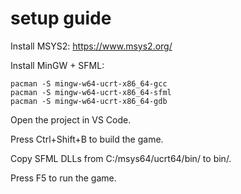 
# setup guide

Install MSYS2: https://www.msys2.org/

Install MinGW + SFML:

    pacman -S mingw-w64-ucrt-x86_64-gcc
    pacman -S mingw-w64-ucrt-x86_64-sfml
    pacman -S mingw-w64-ucrt-x86_64-gdb


Open the project in VS Code.

Press Ctrl+Shift+B to build the game.

Copy SFML DLLs from C:/msys64/ucrt64/bin/ to bin/.

Press F5 to run the game.

